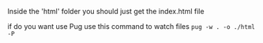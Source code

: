 Inside the 'html' folder you should just get the index.html file

if do you want use Pug use this command to watch files
```pug -w . -o ./html -P```